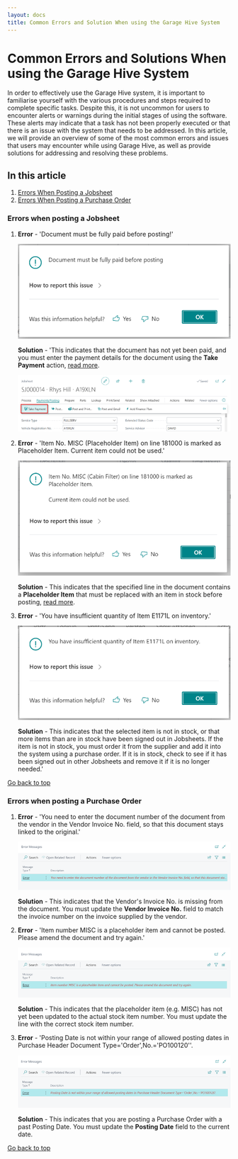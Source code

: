 ```yaml
---
layout: docs
title: Common Errors and Solution When using the Garage Hive System
---
```


<a name="top"></a>

# Common Errors and Solutions When using the Garage Hive System
In order to effectively use the Garage Hive system, it is important to familiarise yourself with the various procedures and steps required to complete specific tasks. Despite this, it is not uncommon for users to encounter alerts or warnings during the initial stages of using the software. These alerts may indicate that a task has not been properly executed or that there is an issue with the system that needs to be addressed. In this article, we will provide an overview of some of the most common errors and issues that users may encounter while using Garage Hive, as well as provide solutions for addressing and resolving these problems.

## In this article
1. [Errors When Posting a Jobsheet](#errors-when-posting-a-jobsheet)
2. [Errors When Posting a Purchase Order](#errors-when-posting-a-purchase-order)

### Errors when posting a Jobsheet
1. **Error** - 'Document must be fully paid before posting!'
   
      ![](media/garagehive-common-errors5.png)
      
   **Solution** - 'This indicates that the document has not yet been paid, and you must enter the payment details for the document using the **Take Payment** action, [read more](/docs/garagehive-jobsheet-taking-payment.html#taking-a-payment-in-a-jobsheet-and-posting-it).

      ![](media/garagehive-common-errors5a.png)

2. **Error** - 'Item No. MISC (Placeholder Item) on line 181000 is marked as Placeholder Item. Current item could not be used.'

      ![](media/garagehive-common-errors2.png)

   **Solution** - This indicates that the specified line in the document contains a **Placeholder Item** that must be replaced with an item in stock before posting, [read more](/docs/garagehive-creating-a-placeholder-item.html).

3. **Error** - 'You have insufficient quantity of Item E1171L on inventory.'

      ![](media/garagehive-common-errors9.png)

   **Solution** - This indicates that the selected item is not in stock, or that more items than are in stock have been signed out in Jobsheets. If the item is not in stock, you must order it from the supplier and add it into the system using a purchase order. If it is in stock, check to see if it has been signed out in other Jobsheets and remove it if it is no longer needed.'

[Go back to top](#top)

###  Errors when posting a Purchase Order
1. **Error** - 'You need to enter the document number of the document from the vendor in the Vendor Invoice No. field, so that this document stays linked to the original.'

      ![](media/garagehive-common-errors3.png)

   **Solution** - This indicates that the Vendor's Invoice No. is missing from the document. You must update the **Vendor Invoice No.** field to match the invoice number on the invoice supplied by the vendor.

2. **Error** - 'Item number MISC is a placeholder item and cannot be posted. Please amend the document and try again.'

      ![](media/garagehive-common-errors4.png)

   **Solution** - This indicates that the placeholder item (e.g. MISC) has not yet been updated to the actual stock item number. You must update the line with the correct stock item number.

3. **Error** - 'Posting Date is not within your range of allowed posting dates in Purchase Header Document Type='Order',No.='PO100120''.

      ![](media/garagehive-common-errors8.png)

   **Solution** - This indicates that you are posting a Purchase Order with a past Posting Date. You must update the **Posting Date** field to the current date.

[Go back to top](#top)

